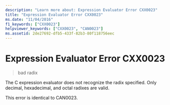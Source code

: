 ```yaml
---
description: "Learn more about: Expression Evaluator Error CXX0023"
title: "Expression Evaluator Error CXX0023"
ms.date: "11/04/2016"
f1_keywords: ["CXX0023"]
helpviewer_keywords: ["CXX0023", "CAN0023"]
ms.assetid: 2de27692-dfb5-433f-82b3-80f118756eec
---
```

# Expression Evaluator Error CXX0023

> bad radix

The C expression evaluator does not recognize the radix specified. Only decimal, hexadecimal, and octal radixes are valid.

This error is identical to CAN0023.
